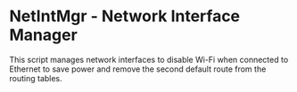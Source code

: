 # NetIntMgr - Network Interface Manager
This script manages network interfaces to disable Wi-Fi when connected to Ethernet to save power and remove the second default route from the routing tables.
